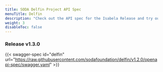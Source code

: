 ```yaml
---
title: SODA Delfin Project API Spec
menuTitle: Delfin
description: "Check out the API spec for the Isabela Release and try out the APIs without having to install the system."
weight: 3
disableToc: false
---
```

### Release v1.3.0  

{{< swagger-spec id="delfin" url="https://raw.githubusercontent.com/sodafoundation/delfin/v1.2.0/openapi-spec/swagger.yaml" >}}
